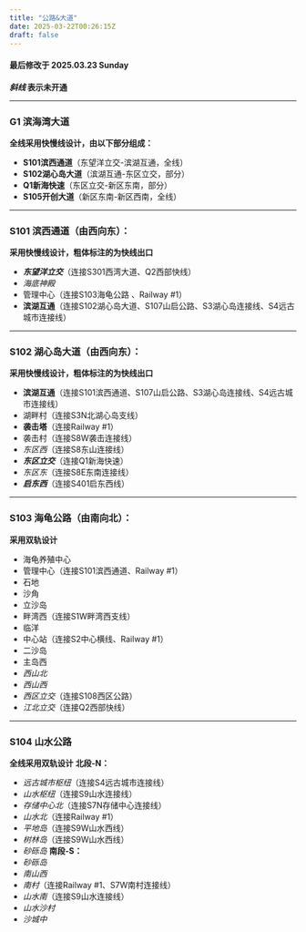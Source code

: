 ```yaml
---
title: "公路&大道"
date: 2025-03-22T00:26:15Z
draft: false
---
```


#### 最后修改于 2025.03.23 Sunday
***斜线* 表示未开通**

---

### G1 滨海湾大道
**全线采用快慢线设计，由以下部分组成：**
* **S101滨西通道**（东望洋立交-滨湖互通，全线）
* **S102湖心岛大道**（滨湖互通-东区立交，部分）
* **Q1新海快速**（东区立交-新区东南，部分）
* **S105开创大道**（新区东南-新区西南，全线）

---

### S101 滨西通道（由西向东）： 
**采用快慢线设计，粗体标注的为快线出口**
* ***东望洋立交***（连接S301西湾大道、Q2西部快线）
* *海底神殿* 
* 管理中心（连接S103海龟公路 、Railway #1） 
* **滨湖互通**（连接S102湖心岛大道、S107山启公路、S3湖心岛连接线、S4远古城市连接线）

---

### S102 湖心岛大道（由西向东）：
**采用快慢线设计，粗体标注的为快线出口**
* **滨湖互通**（连接S101滨西通道、S107山启公路、S3湖心岛连接线、S4远古城市连接线）
* 湖畔村（连接S3N北湖心岛支线）
* **袭击塔**（连接Railway #1）
* 袭击村（连接S8W袭击连接线）
* *东区西*（连接S8东山连接线）
* ***东区立交***（连接Q1新海快速）
* *东区东*（连接S8E东南连接线）
* ***启东西***（连接S401启东西线）

---

### S103 海龟公路（由南向北）：
**采用双轨设计**
* 海龟养殖中心
* 管理中心（连接S101滨西通道、Railway #1）
* 石地
* 沙角
* 立沙岛
* 畔湾西（连接S1W畔湾西支线）
* 临洋
* 中心站（连接S2中心横线、Railway #1）
* 二沙岛
* 主岛西
* *西山北*
* *西山西*
* *西区立交*（连接S108西区公路）
* *江北立交*（连接Q2西部快线）

---

### S104 山水公路
**全线采用双轨设计**
**北段-N：**
* *远古城市枢纽*（连接S4远古城市连接线）
* *山水枢纽*（连接S9山水连接线）
* *存储中心北*（连接S7N存储中心连接线）
* *山水北*（连接Railway #1）
* *平地岛*（连接S9W山水西线）
* *树林岛*（连接S9W山水西线）
* *砂砾岛*
**南段-S：**
* *砂砾岛*
* *南山西*
* *南村*（连接Railway #1、S7W南村连接线）
* *山水南*（连接S9山水连接线）
* *山水沙村*
* *沙城中*
